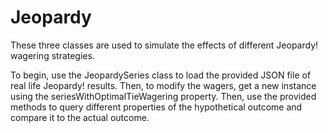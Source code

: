 Jeopardy
========
These three classes are used to simulate the effects of different Jeopardy! wagering 
strategies.

To begin, use the JeopardySeries class to load the provided JSON file of real life 
Jeopardy! results. Then, to modify the wagers, get a new instance using the 
seriesWithOptimalTieWagering property. Then, use the provided methods to query different
properties of the hypothetical outcome and compare it to the actual outcome. 